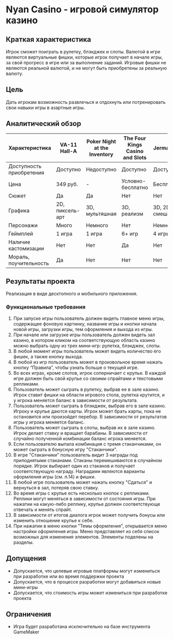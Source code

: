 # Nyan Casino - игровой симулятор казино

## Краткая характеристика
Игрок сможет поиграть в рулетку, блэкджек и слоты. Валютой в игре являются виртуальные фишки, которые игрок получает в начале игры, за свой прогресс в игре или за выполнение заданий. Игровые фишки не являются реальной валютой, и не могут быть приобретены за реальную валюту.

## Цель
Дать игрокам возможность развлечься и отдохнуть или потренировать свои навыки игры в азартные игры.

## Аналитический обзор
Характеристика | VA-11 Hall-A | Poker Night at the Inventory | The Four Kings Casino and Slots | JermaSlots | Nyan Casino |
---------------|--------------|------------------------------|---------------------------------|------------|-------------|
Доступность приобретения | Доступно | Недоступно | Доступно | Доступно | Доступно |
Цена | 349 руб. | - | Условно-бесплатно | Бесплатно | 149 руб. |
Сюжет | Да | Да | Нет | Нет | Да |
Графика | 2D, пиксель-арт | 3D, мультяшная | 3D, реализм | 3D, 2D, смешанная | 2D, мультяшная |
Персонажи | Много | Немного | Нет | Немного | Немного |
Геймплей | 1 игра | 1 игра | 6+ игр | 4 игры | 4+ игр |
Наличие кастомизации | Нет | Нет | Да | Нет | Да |
Мораль, поучительность | Да | Нет | Нет | Нет | Да |

## Результаты проекта
Реализация в виде десктопного и мобильного приложения.

### Функциональные требования
1. При запуске игры пользователь должен видеть главное меню игры, содержащее фоновую картинку, название игры и кнопки начала новой игры, загрузки игры, тем оформления и выхода из игры.
2. При начале или загрузке игры пользователь должен видеть зал казино, в котором кликом на соответствующую область казино можно выбрать одну из трех мини-игр: рулетка, блэкджек, слоты.
3. В любой момент игры пользователь может видеть количество его фишек, а также кнопку выхода.
4. В любой из игр пользователь может в произвольное время нажать кнопку “Правила”, чтобы узнать больше о текущей игре.
5. Во всех играх, кроме слотов, игрок соперничает с крупье. В каждой игре должен быть свой крупье со своими спрайтами и текстовыми репликами.
6. Пользователь может сыграть в рулетку, выбрав ее в зале казино. Игрок ставит фишки на области игрового стола, рулетка крутится, и у игрока меняется баланс в зависимости от результата.
7. Пользователь может сыграть в блэкджек, выбрав его в зале казино. Игроку и крупье даются карты. Игрок может брать карты, пока не остановится или произойдет перебор. В зависимости от результатов игры у игрока меняется баланс.
8. Пользователь может сыграть в слоты, выбрав их в зале казино. Игрок делает ставку и вращает барабаны. В зависимости от случайно полученной комбинации баланс игрока меняется.
9. Если пользователю выпала комбинация с тремя стаканчиками, он может сыграть в бонусную игру "Стаканчики".
10. В игре "Стаканчики" пользователь видит 3 награды под приподнятыми стаканами. Стаканы перемешиваются в случайном порядке. Игрок выбирает один из стаканов и получает соответствующую награду. Наградами являются варианты оформления игры (см. п.14) и фишки.
11. В любой игре пользователь может нажать кнопку "Сдаться" и вернуться в зал, потеряв свою ставку.
12. Во время игры с крупье есть несколько кнопок с репликами. Реплики могут меняться в зависимости от состояния игры. При нажатии на какую-либо реплику, крупье должен соответствующе отвечать и менять спрайт.
13. В зависимости от итогов диалога игрок может получить бонусы или изменить отношение крупье к себе.
14. При нажатии в меню кнопки "Темы оформления", открывается меню настройки оформления игры. Меню представляет из себя список возможных для изменения элементов. Элементы поделены на разделы.

## Допущения
* Допускается, что целевые игровые платформы могут измениться при разработке или во время поддержки проекта
* Допускается, что в процессе разработки могут добавиться новые мини-игры
* Допускается, что стоимость игры может измениться при разработке проекта

## Ограничения
* Игра будет разработана исключительно на базе инструмента GameMaker
